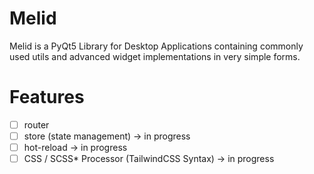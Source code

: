 # Melid

Melid is a PyQt5 Library for Desktop Applications containing commonly used utils and advanced widget implementations in very simple forms.

# Features

- [ ] router
- [ ] store (state management) -> in progress
- [ ] hot-reload -> in progress
- [ ] CSS / SCSS\* Processor (TailwindCSS Syntax) -> in progress
